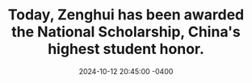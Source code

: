 ---
title: "Today, Zenghui has been awarded the National Scholarship, China's highest student honor."
date: 2024-10-12 20:45:00 -0400
---